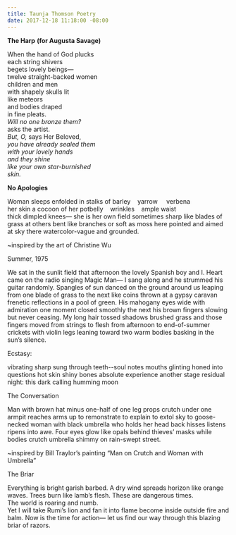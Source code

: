 ```yaml
---
title: Taunja Thomson Poetry
date: 2017-12-18 11:18:00 -08:00
---
```


**The Harp**
**(for Augusta Savage)**

When the hand of God plucks<br>
each string shivers<br>
begets lovely beings—<br>
twelve straight-backed women<br>
children and men<br>
with shapely skulls lit<br>
like meteors<br>
and bodies draped<br>
in fine pleats.<br>
*Will no one bronze them?*<br>
asks the artist.<br>
*But, O,* says Her Beloved,<br>
*you have already sealed them*<br>
*with your lovely hands*<br>
*and they shine*<br>
*like your own star-burnished*<br>
*skin.*<br>


**No Apologies**

Woman sleeps enfolded 
in stalks of barley&nbsp;&nbsp;&nbsp;&nbsp;yarrow&nbsp;&nbsp;&nbsp;&nbsp;&nbsp;verbena<br>
her skin a cocoon of her potbelly&nbsp;&nbsp;&nbsp;&nbsp;wrinkles&nbsp;&nbsp;&nbsp;&nbsp;ample waist<br>
thick dimpled knees—
she is her own field
sometimes sharp like blades of grass
at others bent like branches
or soft as moss
here pointed and aimed at sky
there watercolor-vague
and grounded.






























~inspired by the art of Christine Wu


Summer, 1975

We sat in the sunlit field
that afternoon
the lovely Spanish boy
and I.    Heart
came on the radio
singing Magic Man—
I sang along and he strummed
his guitar
randomly.
Spangles of sun danced
on the ground around us
leaping from one blade of grass
to the next like coins 
thrown at a gypsy caravan
frenetic reflections 
in a pool of green.
His mahogany eyes
wide with admiration
one moment    closed smoothly
the next
his brown fingers slowing
but never ceasing.
My long hair tossed shadows
brushed grass
and those fingers
moved from strings 
to flesh
from afternoon
to end-of-summer 
crickets with violin legs
leaning toward two warm bodies
basking in the sun’s 
silence. 







Ecstasy:

vibrating sharp
sung through teeth--soul notes
mouths glinting
honed into questions
hot skin   shiny bones
absolute experience
another stage
residual night: this dark
calling
humming moon


































The Conversation

Man with brown hat
minus one-half 
of one leg
props crutch 
under one armpit
reaches arms up 
to remonstrate    to explain    to extol sky
to goose-necked woman
with black umbrella
who holds her head back
hisses    listens    ripens into awe.
Four eyes glow like opals
behind thieves’ masks
while bodies    crutch    umbrella
shimmy on rain-swept street.






















~inspired by Bill Traylor’s painting “Man on Crutch and Woman with Umbrella”






The Briar

Everything is bright    garish    barbed.
A dry wind spreads 
horizon like orange waves.
Trees burn like lamb’s flesh.
These are dangerous times.  
The world is roaring
and numb.  
Yet I will take Rumi’s lion
and fan it into flame
become inside    outside
fire and balm.
Now is the time for action—
let us find our way
through this blazing briar
of razors.



